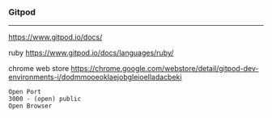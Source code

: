 ### Gitpod
---
https://www.gitpod.io/docs/



ruby
https://www.gitpod.io/docs/languages/ruby/

chrome web store
https://chrome.google.com/webstore/detail/gitpod-dev-environments-i/dodmmooeoklaejobgleioelladacbeki



```
Open Port
3000 - (open) public
Open Browser
```

```
```

```
```


